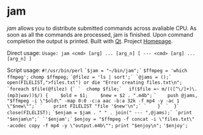 # jam

*jam* allows you to distribute submitted commands across avaliable CPU.
As soon as all the commands are processed, jam is finished. Upon command completion the output is printed.
Built with [Qt](http://qt.io/).
Project [Homepage](http://tycho.sytes.net/projects/index.html#jam).

Direct usage:
`Usage: jam <cmd> [arg] ... [arg_n] [ --- <cmd> [arg] ... [arg_n] ]`

Script usage:
`#!/usr/bin/perl`
``
`$jam = "~/bin/jam";`
``
`$ffmpeg = 'which ffmpeg';`
`chomp $ffmpeg;`
``
`@filez = 'ls | sort';`
`@jams = ();`
``
`open(FILELIST,">files.txt") or die "Error creating files.txt\n";`
``
`foreach $file(@filez) {`
`  chomp $file;`
``
`  if($file =~ m/(([^\/]+)\.(mp3|wav))$/) {`
`    $old = $1;`
`    $new = $2 . ".m4b";`
``
`    push @jams, "$ffmpeg -i \"$old\" -map 0:0 -c:a aac -b:a 32k -f mp4 -y -ac 1 \"$new\"";`
`    print FILELIST "file '$new'\n";`
`    }`
`  }`
``
`close(FILELIST);`
``
`$enjam = $jam . " " . join(" --- ",@jams);`
`print "$enjam\n";`
`'$enjam';`
``
`$enjoy = "$ffmpeg -f concat -i \"files.txt\" -acodec copy -f mp4 -y \"output.m4b\"";`
`print "$enjoy\n";`
`'$enjoy';`
